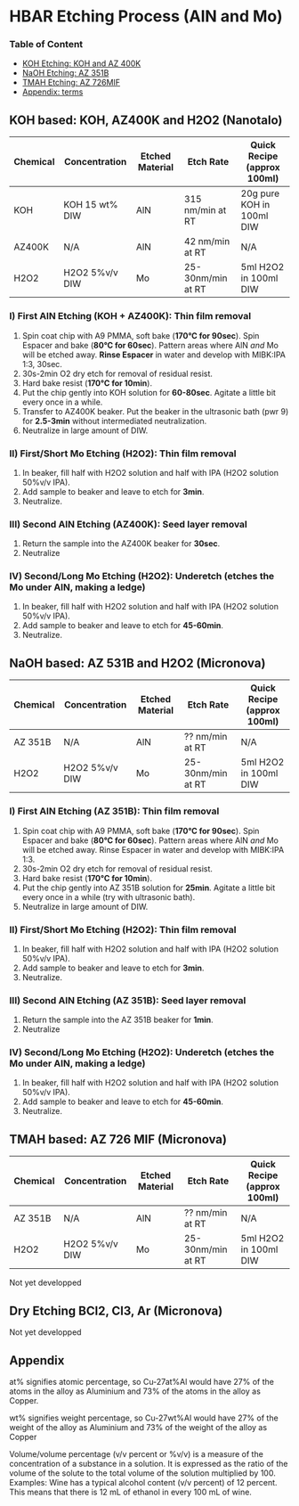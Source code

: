 # HBAR Etching Process (AlN and Mo)

### Table of Content
- [KOH Etching: KOH and AZ 400K](#koh-based-koh-az400k-and-h2o2-nanotalo)
- [NaOH Etching: AZ 351B](#naoh-based-az-531b-and-h2o2-micronova)
- [TMAH Etching: AZ 726MIF](#tmah-based-az-726-mif-micronova)
- [Appendix: terms](#appendix)

## KOH based: KOH, AZ400K and H2O2 (Nanotalo)
|Chemical|Concentration|Etched Material|Etch Rate|Quick Recipe (approx 100ml)|
|--------|-------------|---------------|---------|-------------------|
|KOH|KOH 15 wt% DIW|AlN|315 nm/min at RT|20g pure KOH in 100ml DIW|
|AZ400K|N/A|AlN|42 nm/min at RT|N/A|
|H2O2|H2O2 5%v/v DIW|Mo|25-30nm/min at RT|5ml H2O2 in 100ml DIW|

### I) First AlN Etching (KOH + AZ400K): Thin film removal
1. Spin coat chip with A9 PMMA, soft bake (**170°C for 90sec**). Spin Espacer and bake (**80°C for 60sec**). Pattern areas where AlN *and* Mo will be etched away. **Rinse Espacer** in water and develop with MIBK:IPA 1:3, 30sec.
2. 30s-2min O2 dry etch for removal of residual resist.
3. Hard bake resist (**170°C for 10min**).
4. Put the chip gently into KOH solution for **60-80sec**. Agitate a little bit every once in a while.
5. Transfer to AZ400K beaker. Put the beaker in the ultrasonic bath (pwr 9) for **2.5-3min** without intermediated neutralization.
6. Neutralize in large amount of DIW.

### II) First/Short Mo Etching (H2O2): Thin film removal
1. In beaker, fill half with H2O2 solution and half with IPA (H2O2 solution 50%v/v IPA).
2. Add sample to beaker and leave to etch for **3min**.
3. Neutralize.

### III) Second AlN Etching (AZ400K): Seed layer removal
1. Return the sample into the AZ400K beaker for **30sec**.
2. Neutralize

### IV) Second/Long Mo Etching (H2O2): Underetch (etches the Mo under AlN, making a ledge)
1. In beaker, fill half with H2O2 solution and half with IPA (H2O2 solution 50%v/v IPA).
2. Add sample to beaker and leave to etch for **45-60min**.
3. Neutralize.

## NaOH based: AZ 531B and H2O2 (Micronova)
|Chemical|Concentration|Etched Material|Etch Rate|Quick Recipe (approx 100ml)|
|--------|-------------|---------------|---------|-------------------|
|AZ 351B|N/A|AlN|?? nm/min at RT|N/A|
|H2O2|H2O2 5%v/v DIW|Mo|25-30nm/min at RT|5ml H2O2 in 100ml DIW|

### I) First AlN Etching (AZ 351B): Thin film removal
1. Spin coat chip with A9 PMMA, soft bake (**170°C for 90sec**). Spin Espacer and bake (**80°C for 60sec**). Pattern areas where AlN *and* Mo will be etched away. Rinse Espacer in water and develop with MIBK:IPA 1:3.
2. 30s-2min O2 dry etch for removal of residual resist.
3. Hard bake resist (**170°C for 10min**).
4. Put the chip gently into AZ 351B solution for **25min**. Agitate a little bit every once in a while (try with ultrasonic bath).
5. Neutralize in large amount of DIW.

### II) First/Short Mo Etching (H2O2): Thin film removal
1. In beaker, fill half with H2O2 solution and half with IPA (H2O2 solution 50%v/v IPA).
2. Add sample to beaker and leave to etch for **3min**.
3. Neutralize.

### III) Second AlN Etching (AZ 351B): Seed layer removal
1. Return the sample into the AZ 351B beaker for **1min**.
2. Neutralize

### IV) Second/Long Mo Etching (H2O2): Underetch (etches the Mo under AlN, making a ledge)
1. In beaker, fill half with H2O2 solution and half with IPA (H2O2 solution 50%v/v IPA).
2. Add sample to beaker and leave to etch for **45-60min**.
3. Neutralize.

## TMAH based: AZ 726 MIF (Micronova)
|Chemical|Concentration|Etched Material|Etch Rate|Quick Recipe (approx 100ml)|
|--------|-------------|---------------|---------|-------------------|
|AZ 351B|N/A|AlN|?? nm/min at RT|N/A|
|H2O2|H2O2 5%v/v DIW|Mo|25-30nm/min at RT|5ml H2O2 in 100ml DIW|

Not yet developped

## Dry Etching BCl2, Cl3, Ar (Micronova)
Not yet developped

## Appendix

at% signifies atomic percentage, so Cu-27at%Al would have 27% of the atoms in the alloy as Aluminium and 73% of the atoms in the alloy as Copper.

wt% signifies weight percentage, so Cu-27wt%Al would have 27% of the weight of the alloy as Aluminium and 73% of the weight of the alloy as Copper

Volume/volume percentage (v/v percent or %v/v) is a measure of the concentration of a substance in a solution. It is expressed as the ratio of the volume of the solute to the total volume of the solution multiplied by 100.
Examples: Wine has a typical alcohol content (v/v percent) of 12 percent. This means that there is 12 mL of ethanol in every 100 mL of wine. 
